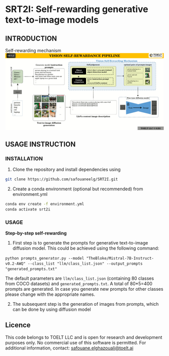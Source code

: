 # SRT2I: Self-rewarding generative text-to-image models

## INTRODUCTION

Self-rewarding mechanism
![selfrewarding](_repoimages_/T2I_selfrewarding_mechanism.gif)

## USAGE INSTRUCTION

###  INSTALLATION
1. Clone the repository and install dependencies using

```bash
git clone https://github.com/safouaneelg/SRT2I.git
```

2. Create a conda  environment (optional but recommended) from environment.yml
```bash
conda env create -f environment.yml
conda activate srt2i
```

### USAGE
**Step-by-step self-rewarding**

1. First step is to generate the prompts for generative text-to-image diffusion model. This could be achieved using the following command:

```python prompts_generator.py --model "TheBloke/Mistral-7B-Instruct-v0.2-AWQ" --class_list "llm/class_list.json" --output_prompts "generated_prompts.txt"```

The default parameters are `llm/class_list.json` (containing 80 classes from COCO datasets) and `generated_prompts.txt`. A total of 80*5=400 prompts are generated. In case you generate new prompts for other classes please change with the appropriate names.

2. The subsequent step is the generation of  images from prompts, which can be done by using diffusion model

## Licence

This code belongs to TOELT LLC and is open for research and development purposes only. No commercial use of this software is permitted.
For additional information, contact: safouane.elghazouali@toelt.ai